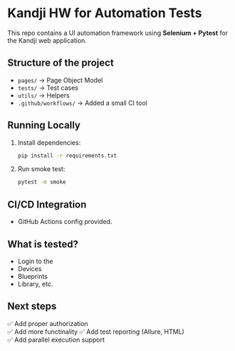 # Kandji HW for Automation Tests 

This repo contains a UI automation framework using **Selenium + Pytest** for the Kandji web application.


## Structure of the project

- `pages/` → Page Object Model
- `tests/` → Test cases
- `utils/` → Helpers 
- `.github/workflows/` → Added a small CI tool

## Running Locally

1. Install dependencies:

    ```bash
    pip install -r requirements.txt
    ```

2. Run smoke test:

    ```bash
    pytest -m smoke
    ```

## CI/CD Integration

- GitHub Actions config provided.


## What is tested?

- Login to the 
- Devices
- Blueprints
- Library, etc.

## Next steps

✅ Add proper authorization  
✅ Add more functinality
✅ Add test reporting (Allure, HTML)  
✅ Add parallel execution support  


